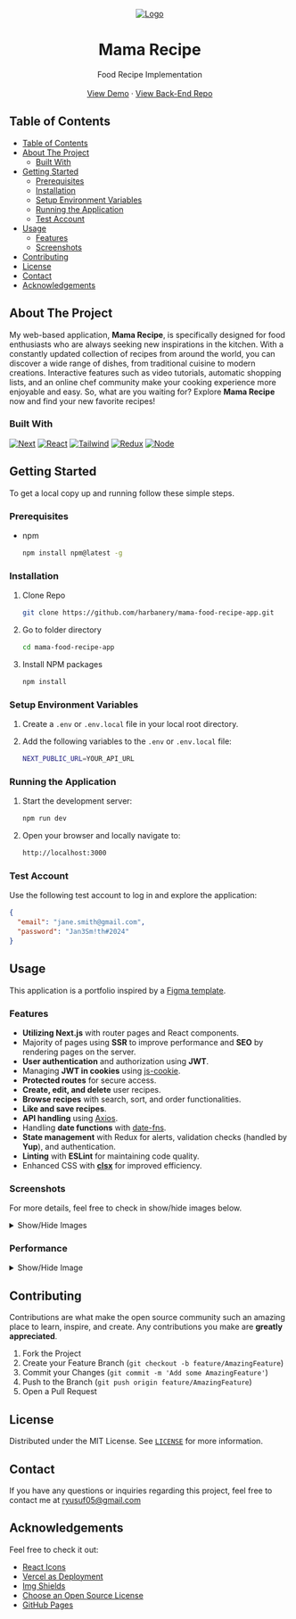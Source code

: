 <a name="readme-top"></a>

<div align="center">
  <a href="https://github.com/harbanery/mama-food-recipe-app">
    <img src="./public/brandicon.ico" alt="Logo" width="80">
  </a>

  <h1 align="center">Mama Recipe</h1>

  <p align="center">
    Food Recipe Implementation
    <br />
    <br />
    <a href="https://mama-recipe-food.vercel.app/" target="_blank">View Demo</a>
    ·
    <a href="https://github.com/harbanery/be-mama-food-recipe-app" target="_blank">View Back-End Repo</a>
  </p>
</div>

<!-- <details>
  <summary>Table of Contents</summary>
  <ul>
    <li>
      <a href="#about-the-project">About The Project</a>
      <ul>
        <li><a href="#built-with">Built With</a></li>
      </ul>
    </li>
    <li>
      <a href="#getting-started">Getting Started</a>
      <ul>
        <li><a href="#prerequisites">Prerequisites</a></li>
        <li><a href="#installation">Installation</a></li>
        <li><a href="#setup-environment-variables">Setup Environment Variables</a></li>
      </ul>
    </li>
    <li><a href="#usage">Usage</a>
    <ul>
        <li><a href="#features">Features</a></li>
        <li><a href="#screenshots">Screenshots</a></li>
      </ul>
    </li>
    <li><a href="#contributing">Contributing</a></li>
    <li><a href="#license">License</a></li>
    <li><a href="#contact">Contact</a></li>
    <li><a href="#acknowledgements">Acknowledgements</a></li>
  </ul>
</details> -->

## Table of Contents

- [Table of Contents](#table-of-contents)
- [About The Project](#about-the-project)
  - [Built With](#built-with)
- [Getting Started](#getting-started)
  - [Prerequisites](#prerequisites)
  - [Installation](#installation)
  - [Setup Environment Variables](#setup-environment-variables)
  - [Running the Application](#running-the-application)
  - [Test Account](#test-account)
- [Usage](#usage)
  - [Features](#features)
  - [Screenshots](#screenshots)
- [Contributing](#contributing)
- [License](#license)
- [Contact](#Contact)
- [Acknowledgements](#acknowledgements)

## About The Project

My web-based application, **Mama Recipe**, is specifically designed for food enthusiasts who are always seeking new inspirations in the kitchen. With a constantly updated collection of recipes from around the world, you can discover a wide range of dishes, from traditional cuisine to modern creations. Interactive features such as video tutorials, automatic shopping lists, and an online chef community make your cooking experience more enjoyable and easy. So, what are you waiting for? Explore **Mama Recipe** now and find your new favorite recipes!

### Built With

[![Next][Next.js]][Next-url]
[![React][React.js]][React-url]
[![Tailwind][Tailwind]][Tailwind-url]
[![Redux][Redux]][Redux-url]
[![Node][Node.js]][Node-url]

## Getting Started

To get a local copy up and running follow these simple steps.

### Prerequisites

- npm

  ```sh
  npm install npm@latest -g
  ```

### Installation

1. Clone Repo

   ```sh
   git clone https://github.com/harbanery/mama-food-recipe-app.git
   ```

2. Go to folder directory

   ```bash
   cd mama-food-recipe-app
   ```

3. Install NPM packages

   ```sh
   npm install
   ```

### Setup Environment Variables

1. Create a `.env` or `.env.local` file in your local root directory.

2. Add the following variables to the `.env` or `.env.local` file:

   ```sh
   NEXT_PUBLIC_URL=YOUR_API_URL
   ```

### Running the Application

1. Start the development server:

   ```sh
   npm run dev
   ```

2. Open your browser and locally navigate to:

   ```sh
   http://localhost:3000
   ```

### Test Account

Use the following test account to log in and explore the application:

```json
{
  "email": "jane.smith@gmail.com",
  "password": "Jan3Sm!th#2024"
}
```

## Usage

This application is a portfolio inspired by a [Figma template](https://www.figma.com/design/SUbBTYCq1e4ngRt20lSdqr/Food-Recipe?node-id=47-1273&t=zKQHFrZI17X3NJUQ-0).

### Features

- **Utilizing Next.js** with router pages and React components.
- Majority of pages using **SSR** to improve performance and **SEO** by rendering pages on the server.
- **User authentication** and authorization using **JWT**.
- Managing **JWT in cookies** using [js-cookie](https://github.com/js-cookie/js-cookie).
- **Protected routes** for secure access.
- **Create, edit, and delete** user recipes.
- **Browse recipes** with search, sort, and order functionalities.
- **Like and save recipes**.
- **API handling** using [Axios](https://axios-http.com/docs/intro).
- Handling **date functions** with [date-fns](https://date-fns.org/).
- **State management** with Redux for alerts, validation checks (handled by **Yup**), and authentication.
- **Linting** with **ESLint** for maintaining code quality.
- Enhanced CSS with [**clsx**](https://www.npmjs.com/package/clsx) for improved efficiency.

### Screenshots

For more details, feel free to check in show/hide images below.

<details>
  <summary>Show/Hide Images</summary>
  <br>
  <table>
   <tr>
      <th>Login Page</th>
   </tr>
   <tr>
    <td>
      <details>
        <summary>Show/Hide Image</summary>
        <br>
        <img src="./public/screenshots/Login.png" alt="Login Page">
      </details>
    </td>
   </tr>
   <tr>
      <th>Register Page</th>
   </tr>
   <tr>
    <td>
      <details>
        <summary>Show/Hide Image</summary>
        <br>
        <img src="./public/screenshots/Register.png" alt="Register Page"/>
      </details>
    </td>
   </tr>
   <tr>
      <th>Home Page</th>
   </tr>
   <tr>
    <td>
      <details>
        <summary>Show/Hide Image</summary>
        <br>
        <img src="./public/screenshots/Home.png" alt="Home Page"/>
      </details>
    </td>
   </tr>
   <tr>
      <th>Browse Page</th>
   </tr>
   <tr>
    <td>
      <details>
        <summary>Show/Hide Image</summary>
        <br>
        <img src="./public/screenshots/Browse.png" alt="Browse Page"/>
      </details>
    </td>
   </tr>
   <tr>
      <th>Detail Recipe Page</th>
   </tr>
   <tr>
    <td>
      <details>
        <summary>Show/Hide Image</summary>
        <br>
        <img src="./public/screenshots/Detail Recipe.png" alt="Detail Recipe Page"/>
      </details>
    </td>
   </tr>
   <tr>
      <th>Add Recipe Page</th>
   </tr>
   <tr>
    <td>
      <details>
        <summary>Show/Hide Image</summary>
        <br>
        <img src="./public/screenshots/Add Recipe.png" alt="Add Recipe Page"/>
      </details>
    </td>
   </tr>
   <tr>
      <th>Profile Page</th>
   </tr>
   <tr>
    <td>
      <details>
        <summary>Show/Hide Image</summary>
        <br>
        <img src="./public/screenshots/Profile.png" alt="Profile Page"/>
      </details>
    </td>
   </tr>
</table>
</details>

### Performance

<details>
  <summary>Show/Hide Image</summary>
  <br>
  <table>
    <tr>
      <th>Performance Mobile</th>
    </tr>
    <tr>
      <td><img src="./public/screenshots/Performance-Mobile.png" alt="Performance Mobile"></td>
    </tr>
    <tr>
      <th>Performance Desktop</th>
    </tr>
    <tr>
      <td><img src="./public/screenshots/Performance-Desktop.png" alt="Performance Desktop"></td>
    </tr>
  </table>
</details>

## Contributing

Contributions are what make the open source community such an amazing place to learn, inspire, and create. Any contributions you make are **greatly appreciated**.

1. Fork the Project
2. Create your Feature Branch (`git checkout -b feature/AmazingFeature`)
3. Commit your Changes (`git commit -m 'Add some AmazingFeature'`)
4. Push to the Branch (`git push origin feature/AmazingFeature`)
5. Open a Pull Request

## License

Distributed under the MIT License. See [`LICENSE`](https://github.com/harbanery/mama-food-recipe-app/blob/main/LICENSE) for more information.

## Contact

If you have any questions or inquiries regarding this project, feel free to contact me at ryusuf05@gmail.com

## Acknowledgements

Feel free to check it out:

- [React Icons](https://react-icons.github.io/react-icons/)
- [Vercel as Deployment](https://vercel.com/)
- [Img Shields](https://shields.io)
- [Choose an Open Source License](https://choosealicense.com/)
- [GitHub Pages](https://pages.github.com/)

<!-- MARKDOWN LINKS & IMAGES -->

[Node.js]: https://img.shields.io/badge/node.js-339933?style=for-the-badge&logo=nodedotjs&logoColor=white
[Node-url]: https://nodejs.org/en
[Next.js]: https://img.shields.io/badge/next.js-000000?style=for-the-badge&logo=nextdotjs&logoColor=white
[Next-url]: https://nextjs.org/
[React.js]: https://img.shields.io/badge/React-20232A?style=for-the-badge&logo=react&logoColor=white
[React-url]: https://reactjs.org/
[Tailwind]: https://img.shields.io/badge/tailwindcss-38B2AC?style=for-the-badge&logo=tailwind-css&logoColor=white
[Tailwind-url]: https://tailwindcss.com/
[Redux]: https://img.shields.io/badge/redux-764ABC?style=for-the-badge&logo=redux&logoColor=white
[Redux-url]: https://redux.js.org/

